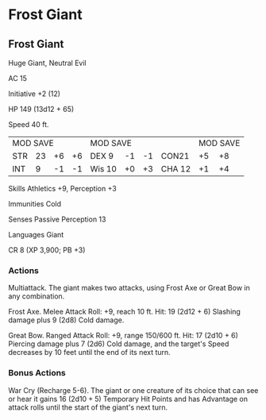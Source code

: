 # Frost Giant

## Frost Giant

Huge Giant, Neutral Evil

AC 15

Initiative +2 (12)

HP 149 (13d12 + 65)

Speed 40 ft.

<table><tr><td colspan="4">MOD SAVE</td><td colspan="4">MOD SAVE</td><td colspan="3">MOD SAVE</td></tr><tr><td>STR</td><td>23</td><td>+6</td><td>+6</td><td>DEX 9</td><td>-1</td><td>-1</td><td>CON21</td><td>+5</td><td>+8</td><td></td></tr><tr><td>INT</td><td>9</td><td>-1</td><td>-1</td><td>Wis 10</td><td>+0</td><td>+3</td><td>CHA 12</td><td>+1</td><td>+4</td><td></td></tr></table>

Skills Athletics +9, Perception +3

Immunities Cold

Senses Passive Perception 13

Languages Giant

CR 8 (XP 3,900; PB +3)

### Actions

Multiattack. The giant makes two attacks, using Frost Axe or Great Bow in any combination.

Frost Axe. Melee Attack Roll: +9, reach 10 ft. Hit: 19 (2d12 + 6) Slashing damage plus 9 (2d8) Cold damage.

Great Bow. Ranged Attack Roll: +9, range 150/600 ft. Hit: 17 (2d10 + 6) Piercing damage plus 7 (2d6) Cold damage, and the target's Speed decreases by 10 feet until the end of its next turn.

### Bonus Actions

War Cry (Recharge 5-6). The giant or one creature of its choice that can see or hear it gains 16  $(2\mathrm{d}10 + 5)$  Temporary Hit Points and has Advantage on attack rolls until the start of the giant's next turn.
